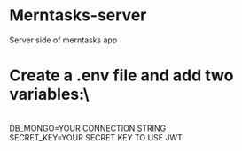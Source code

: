 # Merntasks-server
Server side of merntasks app

# Create a .env file and add two variables:\
\
DB_MONGO=YOUR CONNECTION STRING\
SECRET_KEY=YOUR SECRET KEY TO USE JWT

